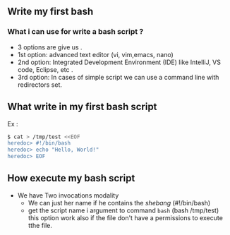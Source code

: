 ## Write my first bash

### What i can use for write a bash script ?
- 3 options are give us .
- 1st option: advanced text editor (vi, vim,emacs, nano)
- 2nd option: Integrated Development Environment (IDE) like IntelliJ, VS code, Eclipse, etc .
- 3rd option: In cases of simple script we can use a command line with redirectors set.

## What write in my first bash script 

Ex : 
```bash
$ cat > /tmp/test <<EOF
heredoc> #!/bin/bash
heredoc> echo "Hello, World!"
heredoc> EOF
```
## How execute my bash script 
- We have Two invocations modality
	- We can just her name if he contains the *shebang* (#!/bin/bash)
	- get the script name i argument to command `bash` (bash /tmp/test)
		this option work also if the file don't have a permissions to execute tthe file.






















